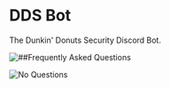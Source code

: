# DDS Bot
The Dunkin' Donuts Security Discord Bot.

![##Frequently Asked Questions](https://cdn.discordapp.com/attachments/534010291802079242/534010567392755712/FAQ.png)

![No Questions](https://cdn.discordapp.com/attachments/534010291802079242/534024683641634836/FAQ_No_Questions.png)
